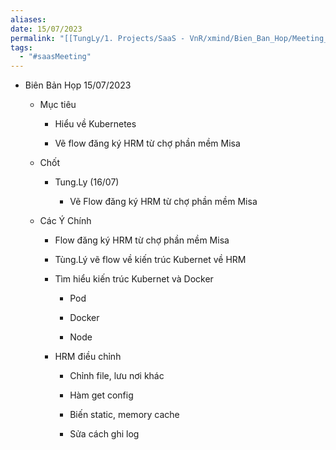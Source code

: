 ```yaml
---
aliases: 
date: 15/07/2023
permalink: "[[TungLy/1. Projects/SaaS - VnR/xmind/Bien_Ban_Hop/Meeting_00]]"
tags:
  - "#saasMeeting"
---
```

- Biên Bản Họp 15/07/2023
    
    - Mục tiêu
        
        - Hiểu về Kubernetes
            
        - Vẽ flow đăng ký HRM từ chợ phần mềm Misa
            
    - Chốt
        
        - Tung.Ly (16/07)
            
            - Vẽ Flow đăng ký HRM từ chợ phần mềm Misa
                
    - Các Ý Chính
        
        - Flow đăng ký HRM từ chợ phần mềm Misa
            
        - Tùng.Lý vẽ flow về kiến trúc Kubernet về HRM
            
        - Tìm hiểu kiến trúc Kubernet và Docker
            
            - Pod
                
            - Docker
                
            - Node
                
        - HRM điều chỉnh
            
            - Chỉnh file, lưu nơi khác
                
            - Hàm get config
                
            - Biến static, memory cache
                
            - Sửa cách ghi log

